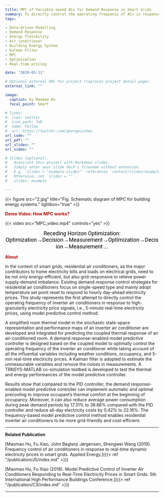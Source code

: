 ```yaml
---
title: MPC of Variable-speed ACs for Demand Response in Smart Grids
summary: To directly control the operating frequency of ACs in response to high-granularity electricity price signals, i.e., 5-minute real-time electricity prices,in smart grids using MPC method.
tags:

- Data-driven Modelling 
- Demand Response
- Energy flexibility 
- Air conditioner
- Building Energy System
- Kalman Filter
- MPC 
- Optimisation
- Real-time pricing

date: "2019-03-11"

# Optional external URL for project (replaces project detail page).
external_link: ""

image:
  caption: by Maomao Hu
  focal_point: Smart

# links:
#- icon: twitter
#  icon_pack: fab
#  name: Follow
#  url: https://twitter.com/georgecushen
url_code: ""
url_pdf: ""
url_slides: ""
url_video: ""

# Slides (optional).
#   Associate this project with Markdown slides.
#   Simply enter your slide deck's filename without extension.
#   E.g. `slides = "example-slides"` references `content/slides/example-slides.md`.
#   Otherwise, set `slides = ""`.
#   slides: example

---
```


{{< figure src="2.jpg" title="Fig. Schematic diagram of MPC for building energy systems." lightbox="true" >}}

**<font color="#B30606">Demo Video: How MPC works?</font>**

{{< video src="MPC_video.mp4" controls="yes" >}}

<p align="center"><font face="Roboto" color="black" size="4">Receding Horizon Optimization: Optimization&rarr;Decision&rarr;Measurement&rarr;Optimization&rarr;Decision&rarr;Measurement ...</font></p>

<font color="#B30606">**About**</font>

In the context of smart grids, residential air conditioners, as the major contributors to home electricity bills and loads on electrical grids, need to be not only energy-efficient, but also grid-responsive to relieve power supply-demand imbalance. Existing demand response control strategies for residential air conditioners focus on single-speed type and mainly adopt temperature set point reset to respond to hourly day-ahead electricity prices. This study represents the first attempt to directly control the operating frequency of inverter air conditioners in response to high-granularity electricity price signals, i.e., 5-minute real-time electricity prices, using model predictive control method. 

A simplified room thermal model in the stochastic state-space representation and performance maps of an inverter air conditioner are developed and integrated for predicting the coupled thermal response of an air-conditioned room. A demand response-enabled model predictive controller is designed based on the coupled model to optimally control the operating frequency of the inverter air conditioner while taking account of all the influential variables including weather conditions, occupancy, and 5-min real-time electricity prices. A Kalman filter is adopted to estimate the unmeasurable variables and remove the noises in measurements. A TRNSYS-MATLAB co-simulation testbed is developed to test the thermal and energy performances of the model predictive controller. 

Results show that compared to the PID controller, the demand response-enabled model predictive controller can implement automatic and optimal precooling to improve occupant’s thermal comfort at the beginning of occupancy. Moreover, it can also reduce average power consumption during peak demand periods by 17.31% to 38.86% compared with the PID controller and reduce all-day electricity costs by 0.42% to 22.16%. The frequency-based model predictive control method enables residential inverter air conditioners to be more grid-friendly and cost-efficient.

---

**Related Publication**

[Maomao Hu, Fu Xiao, John Bagterp Jørgensen, Shengwei Wang (2019). Frequency control of air conditioners in response to real-time dynamic electricity prices in smart grids. Applied Energy.]({{< ref "/publication/J5/index.md" >}})

[Maomao Hu, Fu Xiao (2018). Model Predictive Control of Inverter Air Conditioners Responding to Real-Time Electricity Prices in Smart Grids. 5th International High Performance Buildings Conference.]({{< ref "/publication/C3/index.md" >}})

---

